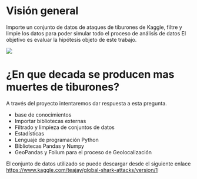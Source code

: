 # Visión general
Importe un conjunto de datos de ataques de tiburones de Kaggle, filtre y limpie los datos para poder simular todo el proceso de análisis de datos
El objetivo es evaluar la hipótesis objeto de este trabajo.

<img src = "https://www.ocregister.com/wp-content/uploads/2017/06/0515_nws_ocr-l-sharksearch-01.jpg">

# ¿En que decada se producen mas muertes de tiburones?
A través del proyecto intentaremos dar respuesta a esta pregunta. 

* base de conocimientos
* Importar bibliotecas externas
* Filtrado y limpieza de conjuntos de datos
* Estadísticas
* Lenguaje de programación Python
* Bibliotecas Pandas y Numpy
* GeoPandas y Folium para el proceso de Geolocalización

El conjunto de datos utilizado se puede descargar desde el siguiente enlace
https://www.kaggle.com/teajay/global-shark-attacks/version/1

